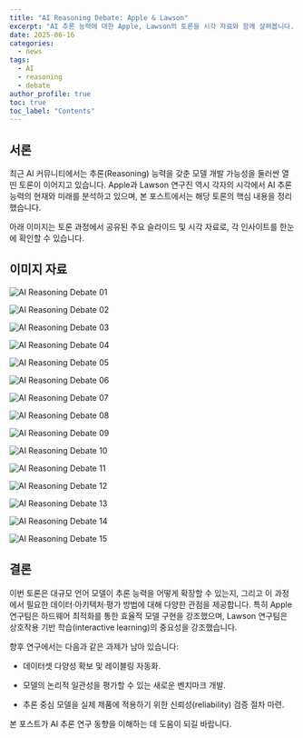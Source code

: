 ```yaml
---
title: "AI Reasoning Debate: Apple & Lawson"
excerpt: "AI 추론 능력에 대한 Apple, Lawson의 토론을 시각 자료와 함께 살펴봅니다."
date: 2025-06-16
categories:
  - news
tags:
  - AI
  - reasoning
  - debate
author_profile: true
toc: true
toc_label: "Contents"
---
```


## 서론

최근 AI 커뮤니티에서는 추론(Reasoning) 능력을 갖춘 모델 개발 가능성을 둘러싼 열띤 토론이 이어지고 있습니다. Apple과 Lawson 연구진 역시 각자의 시각에서 AI 추론 능력의 현재와 미래를 분석하고 있으며, 본 포스트에서는 해당 토론의 핵심 내용을 정리했습니다.

아래 이미지는 토론 과정에서 공유된 주요 슬라이드 및 시각 자료로, 각 인사이트를 한눈에 확인할 수 있습니다.

## 이미지 자료

![AI Reasoning Debate 01](/assets/images/posts/research/ai_reasoning_debate/ai_reasoning_debate_apple_lawsen_20250615224622_001.jpg)

![AI Reasoning Debate 02](/assets/images/posts/research/ai_reasoning_debate/ai_reasoning_debate_apple_lawsen_20250615224622_002.jpg)

![AI Reasoning Debate 03](/assets/images/posts/research/ai_reasoning_debate/ai_reasoning_debate_apple_lawsen_20250615224622_003.jpg)

![AI Reasoning Debate 04](/assets/images/posts/research/ai_reasoning_debate/ai_reasoning_debate_apple_lawsen_20250615224622_004.jpg)

![AI Reasoning Debate 05](/assets/images/posts/research/ai_reasoning_debate/ai_reasoning_debate_apple_lawsen_20250615224622_005.jpg)

![AI Reasoning Debate 06](/assets/images/posts/research/ai_reasoning_debate/ai_reasoning_debate_apple_lawsen_20250615224622_006.jpg)

![AI Reasoning Debate 07](/assets/images/posts/research/ai_reasoning_debate/ai_reasoning_debate_apple_lawsen_20250615224622_007.jpg)

![AI Reasoning Debate 08](/assets/images/posts/research/ai_reasoning_debate/ai_reasoning_debate_apple_lawsen_20250615224622_008.jpg)

![AI Reasoning Debate 09](/assets/images/posts/research/ai_reasoning_debate/ai_reasoning_debate_apple_lawsen_20250615224622_009.jpg)

![AI Reasoning Debate 10](/assets/images/posts/research/ai_reasoning_debate/ai_reasoning_debate_apple_lawsen_20250615224622_010.jpg)

![AI Reasoning Debate 11](/assets/images/posts/research/ai_reasoning_debate/ai_reasoning_debate_apple_lawsen_20250615224622_011.jpg)

![AI Reasoning Debate 12](/assets/images/posts/research/ai_reasoning_debate/ai_reasoning_debate_apple_lawsen_20250615224622_012.jpg)

![AI Reasoning Debate 13](/assets/images/posts/research/ai_reasoning_debate/ai_reasoning_debate_apple_lawsen_20250615224622_013.jpg)

![AI Reasoning Debate 14](/assets/images/posts/research/ai_reasoning_debate/ai_reasoning_debate_apple_lawsen_20250615224622_014.jpg)

![AI Reasoning Debate 15](/assets/images/posts/research/ai_reasoning_debate/ai_reasoning_debate_apple_lawsen_20250615224622_015.jpg)

## 결론

이번 토론은 대규모 언어 모델이 추론 능력을 어떻게 확장할 수 있는지, 그리고 이 과정에서 필요한 데이터·아키텍처·평가 방법에 대해 다양한 관점을 제공합니다. 특히 Apple 연구팀은 하드웨어 최적화를 통한 효율적 모델 구현을 강조했으며, Lawson 연구팀은 상호작용 기반 학습(interactive learning)의 중요성을 강조했습니다.

향후 연구에서는 다음과 같은 과제가 남아 있습니다:

- 데이터셋 다양성 확보 및 레이블링 자동화.
  
- 모델의 논리적 일관성을 평가할 수 있는 새로운 벤치마크 개발.
  
- 추론 중심 모델을 실제 제품에 적용하기 위한 신뢰성(reliability) 검증 절차 마련.

본 포스트가 AI 추론 연구 동향을 이해하는 데 도움이 되길 바랍니다. 